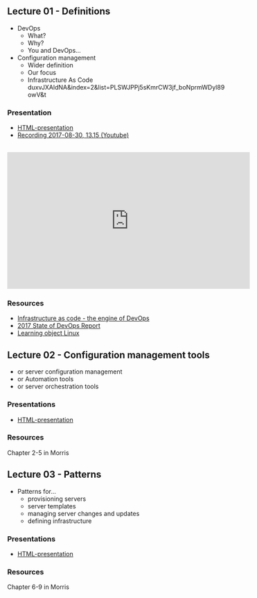 ## Lecture 01 - Definitions
* DevOps
    * What?
    * Why?
    * You and DevOps...
* Configuration management
    * Wider definition
    * Our focus
    * Infrastructure As Code
duxvJXAldNA&index=2&list=PLSWJPPj5sKmrCW3jf_boNprmWDyl89owV&t
### Presentation
- [HTML-presentation](https://cdn.rawgit.com/2dv514/syllabus/master/lectures/01_course_definitions/index.html#/)
- [Recording 2017-08-30, 13.15 (Youtube)](https://youtu.be/duxvJXAldNA?list=PLSWJPPj5sKmrCW3jf_boNprmWDyl89owV&t)
<br />
<iframe width="560" height="315" src="https://www.youtube.com/embed/duxvJXAldNA?list=PLSWJPPj5sKmrCW3jf_boNprmWDyl89owV&t" frameborder="0" allowfullscreen></iframe>


### Resources
* [Infrastructure as code - the engine of DevOps](https://www.epam.com/about/news-and-events/in-the-news/2015/infrastructure-as-code-the-engine-at-the-heart-of-devops)
* [2017 State of DevOps Report](https://puppet.com/resources/whitepaper/state-of-devops-report)
* [Learning object Linux](https://github.com/CS-LNU-Learning-Objects/linux)

## Lecture 02 - Configuration management tools
* or server configuration management
* or Automation tools
* or server orchestration tools

### Presentations
- [HTML-presentation](https://cdn.rawgit.com/2dv514/syllabus/master/lectures/02_configuration_tools/index.html#/)

<!--
- [Recording 2017-09-06, 13.15 (Youtube)](https://youtu.be/qfWyeMokBPE?t=13m46s&list=PLSWJPPj5sKmrCW3jf_boNprmWDyl89owV&t)
<br />
<iframe width="560" height="315" src="https://www.youtube.com/embed/qfWyeMokBPE?list=PLSWJPPj5sKmrCW3jf_boNprmWDyl89owV&t" frameborder="0" allowfullscreen></iframe>
-->

### Resources
Chapter 2-5 in Morris

## Lecture 03 - Patterns
* Patterns for...
    * provisioning servers
    * server templates
    * managing server changes and updates
    * defining infrastructure


### Presentations
- [HTML-presentation](https://cdn.rawgit.com/2dv514/syllabus/master/lectures/03_patterns/index.html#/)

<!--
- [Recording 2017-09-13, 13.15 (Youtube)](https://youtu.be/3p6GTyH-N-k?t=14m55s&t=13m46s&list=PLSWJPPj5sKmrCW3jf_boNprmWDyl89owV&t)
<br />
<iframe width="560" height="315" src="https://www.youtube.com/embed/3p6GTyH-N-k?t=14m55s&list=PLSWJPPj5sKmrCW3jf_boNprmWDyl89owV&t" frameborder="0" allowfullscreen></iframe>
-->

### Resources
Chapter 6-9 in Morris